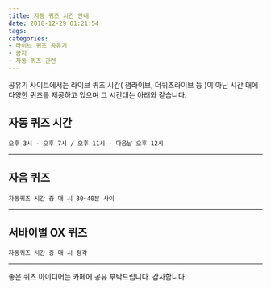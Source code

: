 ```yaml
---
title: 자동 퀴즈 시간 안내
date: 2018-12-29 01:21:54
tags:
categories: 
- 라이브 퀴즈 공유기
- 공지
- 자동 퀴즈 관련
---
```


공유기 사이트에서는 라이브 퀴즈 시간( 잼라이브, 더퀴즈라이브 등 )이 아닌 시간 대에
다양한 퀴즈를 제공하고 있으며 그 시간대는 아래와 같습니다.

## 자동 퀴즈 시간
`오후 3시 - 오후 7시 / 오후 11시 - 다음날 오후 12시`

***

## 자음 퀴즈
`자동퀴즈 시간 중 매 시 30~40분 사이`

***

## 서바이벌 OX 퀴즈
`자동퀴즈 시간 중 매 시 정각`

***

좋은 퀴즈 아이디어는 카페에 공유 부탁드립니다.
감사합니다.